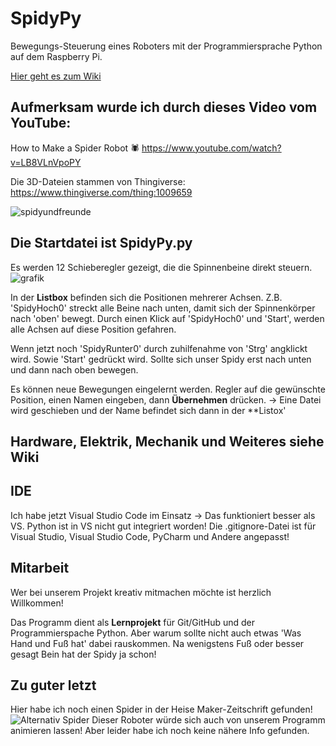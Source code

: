 # SpidyPy
Bewegungs-Steuerung eines Roboters mit der Programmiersprache Python auf dem Raspberry Pi.

[Hier geht es zum Wiki](../../wiki)

## Aufmerksam wurde ich durch dieses Video vom YouTube:
How to Make a Spider Robot 🕷  https://www.youtube.com/watch?v=LB8VLnVpoPY

Die 3D-Dateien stammen von Thingiverse:  https://www.thingiverse.com/thing:1009659

![spidyundfreunde](https://user-images.githubusercontent.com/33986851/49640008-b0f1fa80-fa0c-11e8-8d91-6d8d7d36c248.jpg)

## Die Startdatei ist SpidyPy.py
Es werden 12 Schieberegler gezeigt, die die Spinnenbeine direkt steuern.
![grafik](https://user-images.githubusercontent.com/45656660/49798446-8ec8e700-fd42-11e8-96c8-475a58900192.png)

In der **Listbox** befinden sich die Positionen mehrerer Achsen. Z.B. 'SpidyHoch0' streckt alle Beine nach unten, damit sich der Spinnenkörper nach 'oben' bewegt.
  Durch einen Klick auf 'SpidyHoch0' und 'Start', werden alle Achsen auf diese Position gefahren.
  
Wenn jetzt noch 'SpidyRunter0' durch zuhilfenahme von 'Strg' angklickt wird. Sowie 'Start' gedrückt wird. Sollte sich unser Spidy erst nach unten und dann nach oben bewegen. 

Es können neue Bewegungen eingelernt werden.
    Regler auf die gewünschte Position, einen Namen eingeben, dann **Übernehmen** drücken.
    ->  Eine Datei wird geschieben und der Name befindet sich dann in der **Listox'
      
## Hardware, Elektrik, Mechanik und Weiteres siehe Wiki
      
## IDE
Ich habe jetzt Visual Studio Code im Einsatz -> Das funktioniert besser als VS. Python ist in VS nicht gut integriert worden!
Die .gitignore-Datei ist für Visual Studio, Visual Studio Code, PyCharm und Andere angepasst!

## Mitarbeit
Wer bei unserem Projekt kreativ mitmachen möchte ist herzlich Willkommen!
  
Das Programm dient als **Lernprojekt** für Git/GitHub und der Programmierspache Python. Aber warum sollte nicht auch etwas 'Was Hand und Fuß hat' dabei rauskommen. Na wenigstens Fuß oder besser gesagt Bein hat der Spidy ja schon!

## Zu guter letzt
Hier habe ich noch einen Spider in der Heise Maker-Zeitschrift gefunden!
![Alternativ Spider](https://stat.heiseshop.de/media/static/Make/Newsletter/6_18/07_mf_Neu1.JPG)
Dieser Roboter würde sich auch von unserem Programm animieren lassen!
Aber leider habe ich noch keine nähere Info gefunden.
